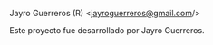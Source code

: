 Jayro Guerreros (R) <jayroguerreros@gmail.com/>

Este proyecto fue desarrollado por Jayro Guerreros.
